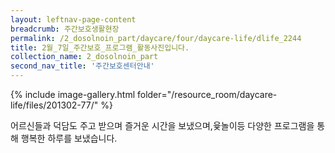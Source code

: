 ```yaml
--- 
layout: leftnav-page-content 
breadcrumb: 주간보호생활현장 
permalink: /2_dosolnoin_part/daycare/four/daycare-life/dlife_2244
title: 2월_7일_주간보호_프로그램_활동사진입니다.
collection_name: 2_dosolnoin_part
second_nav_title: '주간보호센터안내' 
---
```

{% include image-gallery.html folder="/resource_room/daycare-life/files/201302-77/" %}




어르신들과 덕담도 주고 받으며 즐거운 시간을 보냈으며,윷놀이등 다양한 프로그램을 통해 행복한 하루를 보냈습니다.